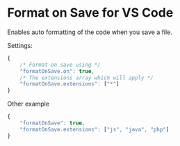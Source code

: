 # Format on Save for VS Code

Enables auto formatting of the code when you save a file.


Settings:

```js
{
    /* Format on save using */
    "formatOnSave.on": true,
    /* The extensions array which will apply */
    "formatOnSave.extensions": ["*"]
}
```

Other example

```js
{
    "formatOnSave": true,
    "formatOnSave.extensions": ["js", "java", "php"]
}
```